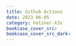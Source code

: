 ```yaml
---
title: Github Actions
date: 2023-06-05
category: hetzner-k3s
bookcase_cover_src:
bookcase_cover_src_dark:
---
```

